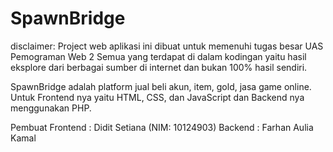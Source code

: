 # SpawnBridge

disclaimer: Project web aplikasi ini dibuat untuk memenuhi tugas besar UAS Pemograman Web 2
Semua yang terdapat di dalam kodingan yaitu hasil eksplore dari berbagai sumber di internet dan bukan 100% hasil sendiri.

SpawnBridge adalah platform jual beli akun, item, gold, jasa game online.
Untuk Frontend nya yaitu HTML, CSS, dan JavaScript
dan Backend nya menggunakan PHP.

Pembuat 
Frontend : Didit Setiana (NIM: 10124903)
Backend : Farhan Aulia Kamal

